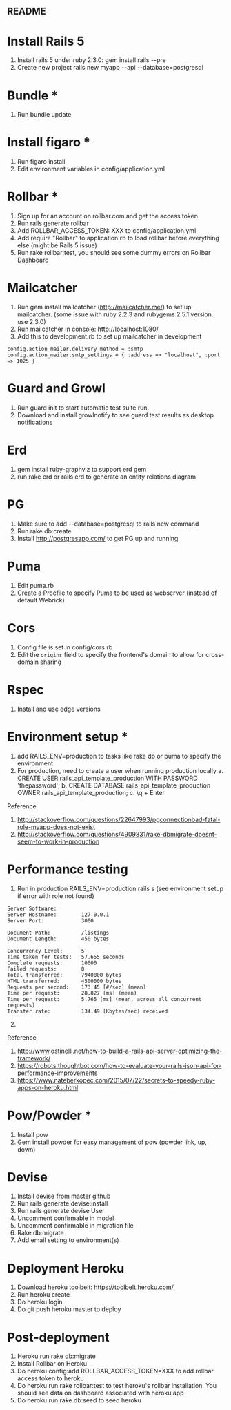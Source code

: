 ## README

Install Rails 5
===
1. Install rails 5 under ruby 2.3.0: gem install rails --pre
2. Create new project rails new myapp --api --database=postgresql

Bundle *
===
1. Run bundle update

Install figaro *
===
1. Run figaro install
2. Edit environment variables in config/application.yml

Rollbar *
===
1. Sign up for an account on rollbar.com and get the access token
2. Run rails generate rollbar
3. Add ROLLBAR_ACCESS_TOKEN: XXX to config/application.yml
4. Add require "Rollbar" to application.rb to load rollbar before everything else (might be Rails 5 issue)
5. Run rake rollbar:test, you should see some dummy errors on Rollbar Dashboard

Mailcatcher
===
1. Run gem install mailcatcher (http://mailcatcher.me/) to set up mailcatcher. (some issue with ruby 2.2.3 and rubygems 2.5.1 version. use 2.3.0)
2. Run mailcatcher in console: http://localhost:1080/
3. Add this to development.rb to set up mailcatcher in development

`
config.action_mailer.delivery_method = :smtp
config.action_mailer.smtp_settings = { :address => "localhost", :port => 1025 }
`

Guard and Growl
===
1. Run guard init to start automatic test suite run.
2. Download and install growlnotify to see guard test results as desktop notifications

Erd
===
1. gem install ruby-graphviz to support erd gem
2. run rake erd or rails erd to generate an entity relations diagram

PG
===
1. Make sure to add --database=postgresql to rails new command
2. Run rake db:create
3. Install http://postgresapp.com/ to get PG up and running

Puma
===
1. Edit puma.rb
2. Create a Procfile to specify Puma to be used as webserver (instead of default Webrick)

Cors
===
1. Config file is set in config/cors.rb
2. Edit the `origins` field to specify the frontend's domain to allow for cross-domain sharing

Rspec
===
1. Install and use edge versions

Environment setup *
===
1. add RAILS_ENV=production to tasks like rake db or puma to specify the environment
2. For production, need to create a user when running production locally
  a. CREATE USER rails_api_template_production WITH PASSWORD 'thepassword';
  b. CREATE DATABASE rails_api_template_production OWNER rails_api_template_production;
  c. \q + Enter

Reference

1. http://stackoverflow.com/questions/22647993/pgconnectionbad-fatal-role-myapp-does-not-exist
2. http://stackoverflow.com/questions/4909831/rake-dbmigrate-doesnt-seem-to-work-in-production

Performance testing
===
1. Run in production RAILS_ENV=production rails s (see environment setup if error with role not found)

```
Server Software:
Server Hostname:        127.0.0.1
Server Port:            3000

Document Path:          /listings
Document Length:        450 bytes

Concurrency Level:      5
Time taken for tests:   57.655 seconds
Complete requests:      10000
Failed requests:        0
Total transferred:      7940000 bytes
HTML transferred:       4500000 bytes
Requests per second:    173.45 [#/sec] (mean)
Time per request:       28.827 [ms] (mean)
Time per request:       5.765 [ms] (mean, across all concurrent requests)
Transfer rate:          134.49 [Kbytes/sec] received
```

2.

Reference

1. http://www.ostinelli.net/how-to-build-a-rails-api-server-optimizing-the-framework/
2. https://robots.thoughtbot.com/how-to-evaluate-your-rails-json-api-for-performance-improvements
3. https://www.nateberkopec.com/2015/07/22/secrets-to-speedy-ruby-apps-on-heroku.html

Pow/Powder *
===

1. Install pow
2. Gem install powder for easy management of pow (powder link, up, down)

Devise
===
1. Install devise from master github
2. Run rails generate devise:install
3. Run rails generate devise User
4. Uncomment confirmable in model
5. Uncomment confirmable in migration file
6. Rake db:migrate
7. Add email setting to environment(s)

Deployment Heroku
===
1. Download heroku toolbelt: https://toolbelt.heroku.com/
2. Run heroku create <name>
3. Do heroku login
4. Do git push heroku master to deploy

Post-deployment
===
1. Heroku run rake db:migrate
2. Install Rollbar on Heroku
3. Do heroku config:add ROLLBAR_ACCESS_TOKEN=XXX to add rollbar access token to heroku
4. Do heroku run rake rollbar:test to test heroku's rollbar installation. You should see data on dashboard associated with heroku app
5. Do heroku run rake db:seed to seed heroku

